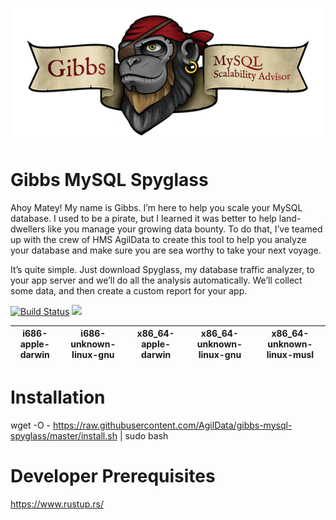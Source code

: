 ![Gibbs Logo](https://github.com/AgilData/gibbs-mysql-spyglass/blob/gh-pages/images/Gibbs-Spyglass.png)
# Gibbs MySQL Spyglass

Ahoy Matey! My name is Gibbs. I’m here to help you scale your MySQL database. I used to be a pirate, but I learned it was better to help land-dwellers like you manage your growing data bounty. To do that, I’ve teamed up with the crew of HMS AgilData to create this tool to help you analyze your database and make sure you are sea worthy to take your next voyage.

It’s quite simple. Just download Spyglass, my database traffic analyzer, to your app server and we’ll do all the analysis automatically. We’ll collect some data, and then create a custom report for your app.

[![Build Status](https://travis-ci.org/AgilData/gibbs-mysql-spyglass.svg?branch=master)](https://travis-ci.org/AgilData/gibbs-mysql-spyglass)  [![](https://img.shields.io/badge/License-GPL3-green.svg)](https://github.com/agildata/gibbs-mysql-spyglass/blob/master/LICENSE.TXT)

|i686-apple-darwin|i686-unknown-linux-gnu|x86_64-apple-darwin|x86_64-unknown-linux-gnu|x86_64-unknown-linux-musl|
|:---------------:|:--------------------:|:-----------------:|:----------------------:|:-----------------------:|

# Installation
wget -O - https://raw.githubusercontent.com/AgilData/gibbs-mysql-spyglass/master/install.sh | sudo bash

# Developer Prerequisites
https://www.rustup.rs/
